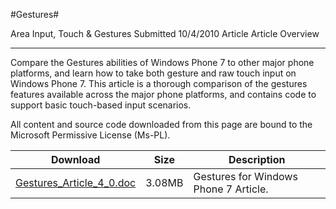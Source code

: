 #Gestures#

Area
Input, Touch & Gestures
Submitted
10/4/2010
Article
Article Overview

---

Compare the Gestures abilities of Windows Phone 7 to other major phone platforms, and learn how to take both gesture and raw touch input on Windows Phone 7. This article is a thorough comparison of the gestures features available across the major phone platforms, and contains code to support basic touch-based input scenarios.


All content and source code downloaded from this page are bound to the Microsoft Permissive License (Ms-PL).

Download | Size | Description
---|---|---|
[Gestures_Article_4_0.doc](https://github.com/kniEngine/XNAGameStudio/blob/master/Documents/Gestures_Article_4_0.doc?raw=true) | 3.08MB | Gestures for Windows Phone 7 Article. 